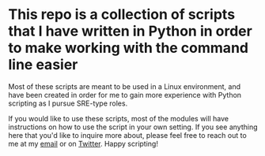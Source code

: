 # This repo is a collection of scripts that I have written in Python in order to make working with the command line easier

Most of these scripts are meant to be used in a Linux environment, and have been created in order for me to gain more experience with Python scripting as I pursue SRE-type roles.

If you would like to use these scripts, most of the modules will have instructions on how to use the script in your own setting. If you see anything here that you'd like to inquire more about, please feel free to reach out to me at my [email](lindseyhemenez@gmail.com) or on [Twitter](twitter.com/itslindseydrew). Happy scripting!
